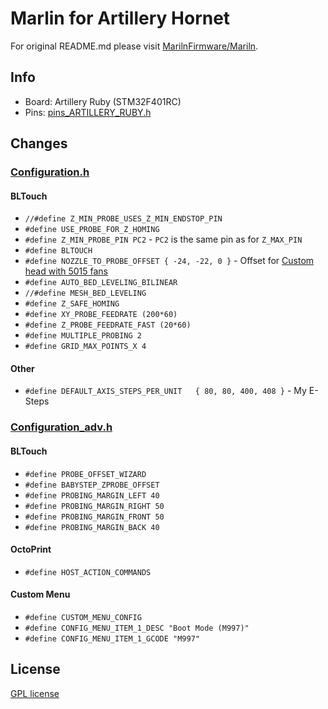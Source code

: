 # Marlin for Artillery Hornet

For original README.md please visit [MarilnFirmware/Mariln](https://github.com/MarlinFirmware/Marlin).

## Info

- Board: Artillery Ruby (STM32F401RC)
- Pins: [pins_ARTILLERY_RUBY.h](./Marlin/src/pins/stm32f4/pins_ARTILLERY_RUBY.h)

## Changes

### [Configuration.h](./Marlin/Configuration.h)

#### BLTouch
- `//#define Z_MIN_PROBE_USES_Z_MIN_ENDSTOP_PIN`
- `#define USE_PROBE_FOR_Z_HOMING`
- `#define Z_MIN_PROBE_PIN PC2` - `PC2` is the same pin as for `Z_MAX_PIN`
- `#define BLTOUCH`
- `#define NOZZLE_TO_PROBE_OFFSET { -24, -22, 0 }` - Offset for [Custom head with 5015 fans](https://www.thingiverse.com/thing:5382834)
- `#define AUTO_BED_LEVELING_BILINEAR`
- `//#define MESH_BED_LEVELING`
- `#define Z_SAFE_HOMING`
- `#define XY_PROBE_FEEDRATE (200*60)`
- `#define Z_PROBE_FEEDRATE_FAST (20*60)`
- `#define MULTIPLE_PROBING 2`
- `#define GRID_MAX_POINTS_X 4`

#### Other
- `#define DEFAULT_AXIS_STEPS_PER_UNIT   { 80, 80, 400, 408 }` - My E-Steps


### [Configuration_adv.h](./Marlin/Configuration_adv.h)

#### BLTouch

- `#define PROBE_OFFSET_WIZARD`
- `#define BABYSTEP_ZPROBE_OFFSET`
- `#define PROBING_MARGIN_LEFT 40`
- `#define PROBING_MARGIN_RIGHT 50`
- `#define PROBING_MARGIN_FRONT 50`
- `#define PROBING_MARGIN_BACK 40`

#### OctoPrint

- `#define HOST_ACTION_COMMANDS`


#### Custom Menu

- `#define CUSTOM_MENU_CONFIG`
- `#define CONFIG_MENU_ITEM_1_DESC "Boot Mode (M997)"`
- `#define CONFIG_MENU_ITEM_1_GCODE "M997"`


## License

[GPL license](/LICENSE)
